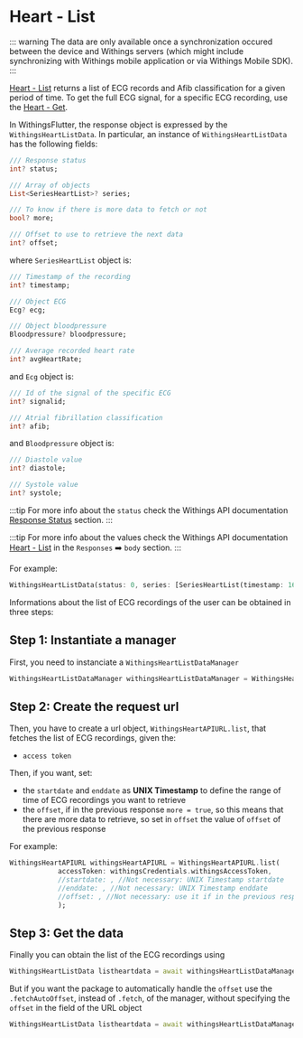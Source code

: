 # Heart - List

::: warning
The data are only available once a synchronization occured between the device and Withings servers (which might include synchronizing with Withings mobile application or via Withings Mobile SDK).
:::

[Heart - List](https://developer.withings.com/api-reference/#operation/heartv2-list) returns a list of ECG records and Afib classification for a given period of time. To get the full ECG signal, for a specific ECG recording, use the [Heart - Get](/guide/heart/heartv2get).

In WithingsFlutter, the response object is expressed by the `WithingsHeartListData`. In particular, an instance of `WithingsHeartListData` has the following fields:

```dart
/// Response status
int? status;

/// Array of objects
List<SeriesHeartList>? series;

/// To know if there is more data to fetch or not
bool? more;

/// Offset to use to retrieve the next data
int? offset;
```

where `SeriesHeartList` object is:

```dart
/// Timestamp of the recording
int? timestamp;

/// Object ECG
Ecg? ecg;

/// Object bloodpressure
Bloodpressure? bloodpressure;

/// Average recorded heart rate
int? avgHeartRate;
```
and `Ecg` object is:

```dart
/// Id of the signal of the specific ECG
int? signalid;

/// Atrial fibrillation classification
int? afib;
```

and `Bloodpressure` object is:

```dart
/// Diastole value
int? diastole;

/// Systole value
int? systole;
```
:::tip
For more info about the `status` check the Withings API documentation [Response Status](https://developer.withings.com/api-reference#section/Response-status) section.
:::

:::tip
For more info about the values check the Withings API documentation [Heart - List](https://developer.withings.com/api-reference/#operation/heartv2-list) in the `Responses` :arrow_right: `body` section.
:::

For example:

```dart
WithingsHeartListData(status: 0, series: [SeriesHeartList(timestamp: 1663373398, ecg: Ecg(signalid: 163046202, afib: 0, ), bloodpressure: null, avgHeartRate: 51, ), SeriesHeartList(timestamp: 1663113635, ecg: Ecg(signalid: 162143385, afib: 2, ),], more: false, offset: 0, )
```
Informations about the list of ECG recordings of the user can be obtained in three steps:

## Step 1: Instantiate a manager

First, you need to instanciate a `WithingsHeartListDataManager`
```dart
WithingsHeartListDataManager withingsHeartListDataManager = WithingsHeartListDataManager();
```

## Step 2: Create the request url

Then, you have to create a url object, `WithingsHeartAPIURL.list`, that fetches the list of ECG recordings, given the:
* `access token`

Then, if you want, set:
* the `startdate` and `enddate` as **UNIX Timestamp** to define the range of time of ECG recordings you want to retrieve
* the `offset`, if in the previous response `more = true`, so this means that there are more data to retrieve, so set in `offset` the value of `offset` of the previous response

For example:
```dart
WithingsHeartAPIURL withingsHeartAPIURL = WithingsHeartAPIURL.list(
            accessToken: withingsCredentials.withingsAccessToken,
            //startdate: , //Not necessary: UNIX Timestamp startdate
            //enddate: , //Not necessary: UNIX Timestamp enddate
            //offset: , //Not necessary: use it if in the previous response more = true and insert here the value of offset
            );
```

## Step 3: Get the data

Finally you can obtain the list of the ECG recordings using
```dart
WithingsHeartListData listheartdata = await withingsHeartListDataManager.fetch(withingsHeartAPIURLList);
```

But if you want the package to automatically handle the `offset` use the `.fetchAutoOffset`, instead of `.fetch`, of the manager, without specifying the `offset` in the field of the URL object
```dart
WithingsHeartListData listheartdata = await withingsHeartListDataManager.fetchAutoOffset(withingsHeartAPIURLList);
```